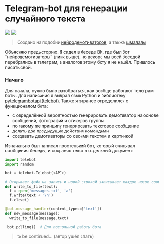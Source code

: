 # Telegram-bot для генерации случайного текста

<p>
 <img src="https://camo.githubusercontent.com/c917c2ec3ee2436b2b29d756c450401e6435df7857662e6f1c6db4c38e1f96fd/68747470733a2f2f696d672e736869656c64732e696f2f62616467652f4c6963656e73652d47504c25323076332d79656c6c6f772e737667">
  <img src="https://camo.githubusercontent.com/0d9843800c726f67fc3f55f705d076bbf35c5cbfc02ac059503e45e1eb5958d7/68747470733a2f2f696d672e736869656c64732e696f2f707970692f707976657273696f6e732f7974326d70332e737667">

> Создано на подобии [нейродемотиваторов](https://vk.com/neurodemotivators), а также [шмалалы](https://shmalala.com)

Объясняю предысторию. Я сидел в беседе ВК, где был бот "нейродемотиваторы" (линк выше), но вскоре мы всей беседой перебрались в телеграм, а аналогов этому боту я не нашёл. Пришлось писать свой.

### Начало

Для начала, нужно было разобраться, как вообще работают телеграм боты. Для написания я выбрал язык Python и библиотеку [pytelegrambotapi (telebot)](https://github.com/eternnoir/pyTelegramBotAPI). Также я заранее определился с функционалом бота:

- с определённой вероятностью генерировать демотиватор на основе сообщений, фотографий и стикеров группы
- по такому же принципу генерировать текстовое сообщение
- делать два предыдущих действия командами
- создавать демотиваторы со своими текстом и картинкой

Изначально был написал простенький бот, который считывал сообщения беседы, и сохранял текст в отдельный документ:

```python
import telebot
import random

bot = telebot.Telebot(<API>)

# Открывает файл на запись и новой строкой записывает каждое новое сообщение
def write_to_file(text):
  f = open('messages.txt', 'a')
  f.write(text + '\n')
  f.close()
  
@bot.message_handler(content_types=['text'])
def new_message(message):
  write_to_file(message.text)
  
 bot.polling()  # Для постоянной работы бота
 ```
 
 > to be continued... (автор ушёл спать)
